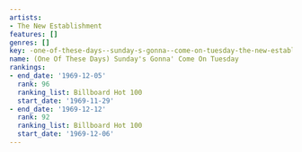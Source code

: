```yaml
---
artists:
- The New Establishment
features: []
genres: []
key: -one-of-these-days--sunday-s-gonna--come-on-tuesday-the-new-establishment
name: (One Of These Days) Sunday's Gonna' Come On Tuesday
rankings:
- end_date: '1969-12-05'
  rank: 96
  ranking_list: Billboard Hot 100
  start_date: '1969-11-29'
- end_date: '1969-12-12'
  rank: 92
  ranking_list: Billboard Hot 100
  start_date: '1969-12-06'
---
```


